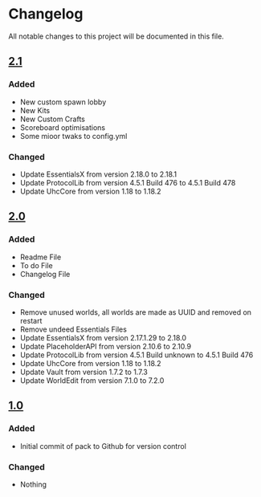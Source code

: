 # Changelog
All notable changes to this project will be documented in this file.


## [2.1]

### Added
- New custom spawn lobby
- New Kits
- New Custom Crafts
- Scoreboard optimisations
- Some mioor twaks to config.yml

### Changed
- Update EssentialsX from version 2.18.0 to 2.18.1
- Update ProtocolLib from version 4.5.1 Build 476 to 4.5.1 Build 478
- Update UhcCore from version 1.18 to 1.18.2

## [2.0]

### Added

- Readme File
- To do File
- Changelog File

### Changed
- Remove unused worlds, all worlds are made as UUID and removed on restart
- Remove undeed Essentials Files
- Update EssentialsX from version 2.17.1.29 to 2.18.0
- Update PlaceholderAPI from version 2.10.6 to 2.10.9
- Update ProtocolLib from version 4.5.1 Build unknown to 4.5.1 Build 476
- Update UhcCore from version 1.18 to 1.18.2
- Update Vault from version 1.7.2 to 1.7.3
- Update WorldEdit from version 7.1.0 to 7.2.0

## [1.0]

### Added

- Initial commit of pack to Github for version control

### Changed
- Nothing

[2.1]: https://github.com/apexhosting/UHC/releases/tag/2.1
[2.0]: https://github.com/apexhosting/UHC/releases/tag/2.0
[1.0]: https://github.com/apexhosting/UHC/releases/tag/1.0